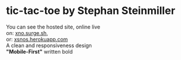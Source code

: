 # tic-tac-toe by Stephan Steinmiller
You can see the hosted site, online live<br>
on: <a href="https://xno.surge.sh/" target="_blank" rel="noopener noreferrer">xno.surge.sh</a>,<br>
or: <a href="https://xsnos.herokuapp.com/" target="_blank" rel="noopener noreferrer">xsnos.herokuapp.com</a><br>
A clean and responsiveness design<br>
<b>"Mobile-First"</b> written bold<br>
